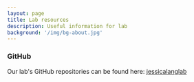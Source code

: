 ```yaml
---
layout: page
title: Lab resources
description: Useful information for lab
background: '/img/bg-about.jpg'
---
```


### GitHub

Our lab's GitHub repositories can be found here: [jessicalanglab](https://github.com/jessicalanglab)
